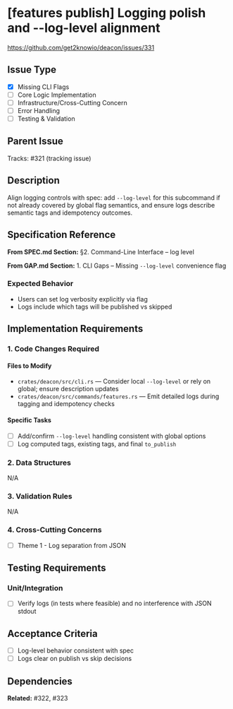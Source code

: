 # [features publish] Logging polish and --log-level alignment

https://github.com/get2knowio/deacon/issues/331

<!-- Labels: subcommand:features-publish, type:enhancement, priority:low, scope:small -->

## Issue Type
- [x] Missing CLI Flags
- [ ] Core Logic Implementation
- [ ] Infrastructure/Cross-Cutting Concern
- [ ] Error Handling
- [ ] Testing & Validation

## Parent Issue
Tracks: #321 (tracking issue)

## Description
Align logging controls with spec: add `--log-level` for this subcommand if not already covered by global flag semantics, and ensure logs describe semantic tags and idempotency outcomes.

## Specification Reference
**From SPEC.md Section:** §2. Command-Line Interface – log level

**From GAP.md Section:** 1. CLI Gaps – Missing `--log-level` convenience flag

### Expected Behavior
- Users can set log verbosity explicitly via flag
- Logs include which tags will be published vs skipped

## Implementation Requirements

### 1. Code Changes Required

#### Files to Modify
- `crates/deacon/src/cli.rs` — Consider local `--log-level` or rely on global; ensure description updates
- `crates/deacon/src/commands/features.rs` — Emit detailed logs during tagging and idempotency checks

#### Specific Tasks
- [ ] Add/confirm `--log-level` handling consistent with global options
- [ ] Log computed tags, existing tags, and final `to_publish`

### 2. Data Structures
N/A

### 3. Validation Rules
N/A

### 4. Cross-Cutting Concerns
- [ ] Theme 1 - Log separation from JSON

## Testing Requirements

### Unit/Integration
- [ ] Verify logs (in tests where feasible) and no interference with JSON stdout

## Acceptance Criteria
- [ ] Log-level behavior consistent with spec
- [ ] Logs clear on publish vs skip decisions

## Dependencies

**Related:** #322, #323
